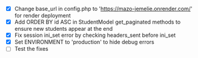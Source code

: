 - [x] Change base_url in config.php to 'https://mazo-jemelie.onrender.com/' for render deployment
- [x] Add ORDER BY id ASC in StudentModel get_paginated methods to ensure new students appear at the end
- [x] Fix session ini_set error by checking headers_sent before ini_set
- [x] Set ENVIRONMENT to 'production' to hide debug errors
- [ ] Test the fixes
